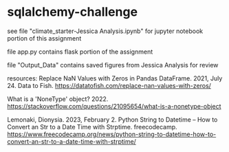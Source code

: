 # sqlalchemy-challenge
see file "climate_starter-Jessica Analysis.ipynb" for jupyter notebook portion of this assignment 

file app.py contains flask portion of the assignment

file "Output_Data" contains saved figures from Jessica Analysis for review

resources:
Replace NaN Values with Zeros in Pandas DataFrame. 2021, July 24. Data to Fish. https://datatofish.com/replace-nan-values-with-zeros/

What is a 'NoneType' object? 2022. https://stackoverflow.com/questions/21095654/what-is-a-nonetype-object

Lemonaki, Dionysia. 2023, February 2. Python String to Datetime – How to Convert an Str to a Date Time with Strptime. freecodecamp. https://www.freecodecamp.org/news/python-string-to-datetime-how-to-convert-an-str-to-a-date-time-with-strptime/


